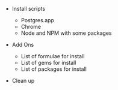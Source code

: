 - Install scripts
  - Postgres.app
  - Chrome
  - Node and NPM with some packages

- Add Ons
  - List of formulae for install
  - List of gems for install
  - List of packages for install

- Clean up
